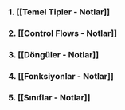 ### 1. [[Temel Tipler - Notlar]]
### 2. [[Control Flows - Notlar]]
### 3. [[Döngüler - Notlar]]
### 4. [[Fonksiyonlar - Notlar]]
### 5. [[Sınıflar - Notlar]]